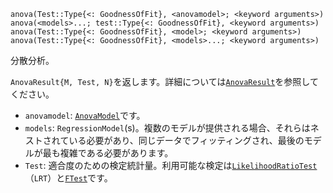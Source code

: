 ```
anova(Test::Type{<: GoodnessOfFit}, <anovamodel>; <keyword arguments>)
anova(<models>...; test::Type{<: GoodnessOfFit}, <keyword arguments>)
anova(Test::Type{<: GoodnessOfFit}, <model>; <keyword arguments>)
anova(Test::Type{<: GoodnessOfFit}, <models>...; <keyword arguments>)
```

分散分析。

`AnovaResult{M, Test, N}`を返します。詳細については[`AnovaResult`](@ref)を参照してください。

  * `anovamodel`: [`AnovaModel`](@ref)です。
  * `models`: `RegressionModel`(s)。複数のモデルが提供される場合、それらはネストされている必要があり、同じデータでフィッティングされ、最後のモデルが最も複雑である必要があります。
  * `Test`: 適合度のための検定統計量。利用可能な検定は[`LikelihoodRatioTest`](@ref)（`LRT`）と[`FTest`](@ref)です。
